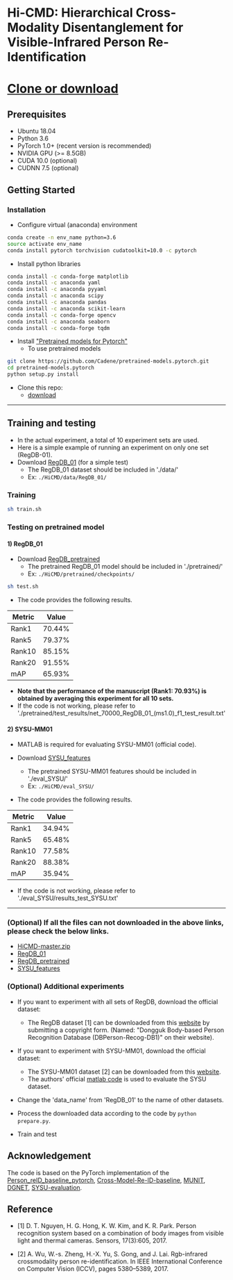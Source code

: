 # Hi-CMD: Hierarchical Cross-Modality Disentanglement for Visible-Infrared Person Re-Identification

# [Clone or download](https://drive.google.com/uc?authuser=0&id=1JC2bgBbS98igWksSLQUWKDUqsPEHKjcK&export=download)

## Prerequisites
- Ubuntu 18.04
- Python 3.6
- PyTorch 1.0+ (recent version is recommended)
- NVIDIA GPU (>= 8.5GB)
- CUDA 10.0 (optional)
- CUDNN 7.5 (optional)


## Getting Started
### Installation

- Configure virtual (anaconda) environment

```bash
conda create -n env_name python=3.6
source activate env_name
conda install pytorch torchvision cudatoolkit=10.0 -c pytorch
```

- Install python libraries

```bash
conda install -c conda-forge matplotlib
conda install -c anaconda yaml
conda install -c anaconda pyyaml 
conda install -c anaconda scipy
conda install -c anaconda pandas 
conda install -c anaconda scikit-learn 
conda install -c conda-forge opencv
conda install -c anaconda seaborn
conda install -c conda-forge tqdm
```

- Install ["Pretrained models for Pytorch"](https://github.com/Cadene/pretrained-models.pytorch)
  - To use pretrained models
```bash
git clone https://github.com/Cadene/pretrained-models.pytorch.git
cd pretrained-models.pytorch
python setup.py install
```

- Clone this repo:
  - [download](https://drive.google.com/uc?authuser=0&id=1JC2bgBbS98igWksSLQUWKDUqsPEHKjcK&export=download)

---

## Training and testing

- In the actual experiment, a total of 10 experiment sets are used.
- Here is a simple example of running an experiment on only one set (RegDB-01).
- Download [RegDB_01](https://drive.google.com/uc?export=download&confirm=faH1&id=1jxs5mJntClyBWhiS9Rymw5-XKHIl7NJs) (for a simple test) 
  - The RegDB_01 dataset should be included in './data/'
  - Ex: `./HiCMD/data/RegDB_01/`

### Training

```bash
sh train.sh
```

### Testing on pretrained model

#### 1) RegDB_01

- Download [RegDB_pretrained](https://drive.google.com/uc?export=download&confirm=wHE1&id=1hJBhymCTiK6bBcL7aiXdW-OnLJ6Rufas)
  - The pretrained RegDB_01 model should be included in './pretrained/'
  - Ex: `./HiCMD/pretrained/checkpoints/`

```bash
sh test.sh
```

- The code provides the following results.

| Metric    | Value  |
| ---    | ---  |
| Rank1 | 70.44\% |
| Rank5 | 79.37\% |
| Rank10 | 85.15\% |
| Rank20 | 91.55\% |
| mAP | 65.93\% |

- **Note that the performance of the manuscript (Rank1: 70.93\%) is obtained by averaging this experiment for all 10 sets.**
- If the code is not working, please refer to './pretrained/test_results/net_70000_RegDB_01_(ms1.0)_f1_test_result.txt'

#### 2) SYSU-MM01

- MATLAB is required for evaluating SYSU-MM01 (official code).
- Download [SYSU_features](https://drive.google.com/uc?export=download&confirm=hFnU&id=1qLb25dqiXGd_K5XvX8_28ee-tWrBuuto)
  - The pretrained SYSU-MM01 features should be included in './eval_SYSU/'
  - Ex: `./HiCMD/eval_SYSU/`


- The code provides the following results.

| Metric    | Value  |
| ---    | ---  |
| Rank1 | 34.94\% |
| Rank5 | 65.48\% |
| Rank10 | 77.58\% |
| Rank20 | 88.38\% |
| mAP | 35.94\% |

- If the code is not working, please refer to './eval_SYSU/results_test_SYSU.txt'

---



### (Optional) If all the files can not downloaded in the above links, please check the below links.

- [HiCMD-master.zip](https://drive.google.com/open?id=1JC2bgBbS98igWksSLQUWKDUqsPEHKjcK)
- [RegDB_01](https://drive.google.com/open?id=1jxs5mJntClyBWhiS9Rymw5-XKHIl7NJs) 
- [RegDB_pretrained](https://drive.google.com/open?id=1hJBhymCTiK6bBcL7aiXdW-OnLJ6Rufas)
- [SYSU_features](https://drive.google.com/open?id=1qLb25dqiXGd_K5XvX8_28ee-tWrBuuto)

### (Optional) Additional experiments

- If you want to experiment with all sets of RegDB, download the official dataset:
  - The RegDB dataset [1] can be downloaded from this [website](http://dm.dongguk.edu/link.html) by submitting a copyright form. (Named: "Dongguk Body-based Person Recognition Database (DBPerson-Recog-DB1)" on their website).

- If you want to experiment with SYSU-MM01, download the official dataset:
  - The SYSU-MM01 dataset [2] can be downloaded from this [website](http://www.sysu.edu.cn/403.html).
  - The authors' official [matlab code](https://github.com/wuancong/SYSU-MM01) is used to evaluate the SYSU dataset.

- Change the 'data_name' from 'RegDB_01' to the name of other datasets.
- Process the downloaded data according to the code by `python prepare.py`.
- Train and test 




## Acknowledgement

The code is based on the PyTorch implementation of the [Person_reID_baseline_pytorch](https://github.com/layumi/Person_reID_baseline_pytorch), [Cross-Model-Re-ID-baseline](https://github.com/mangye16/Cross-Modal-Re-ID-baseline), [MUNIT](https://github.com/NVlabs/MUNIT), [DGNET](https://github.com/NVlabs/DG-Net), [SYSU-evaluation](https://github.com/wuancong/SYSU-MM01).




## Reference


- [1] D. T. Nguyen, H. G. Hong, K. W. Kim, and K. R. Park. Person recognition system based on a combination of body images from visible light and thermal cameras. Sensors, 17(3):605, 2017.

- [2] A. Wu, W.-s. Zheng, H.-X. Yu, S. Gong, and J. Lai. Rgb-infrared crossmodality person re-identification. In IEEE International Conference on Computer Vision (ICCV), pages 5380–5389, 2017.
